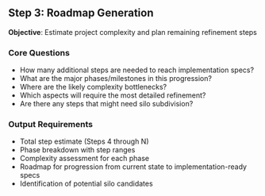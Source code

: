 ## Step 3: Roadmap Generation
**Objective**: Estimate project complexity and plan remaining refinement steps

### Core Questions
- How many additional steps are needed to reach implementation specs?
- What are the major phases/milestones in this progression?
- Where are the likely complexity bottlenecks?
- Which aspects will require the most detailed refinement?
- Are there any steps that might need silo subdivision?

### Output Requirements
- Total step estimate (Steps 4 through N)
- Phase breakdown with step ranges
- Complexity assessment for each phase
- Roadmap for progression from current state to implementation-ready specs
- Identification of potential silo candidates